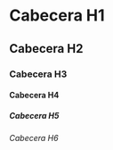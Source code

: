 
# Cabecera H1 #
## Cabecera H2 ##
### Cabecera H3 ###
#### Cabecera H4 ####
##### Cabecera H5 #####
###### Cabecera H6 ######



